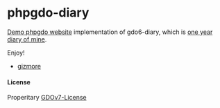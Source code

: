 # phpgdo-diary

[Demo phpgdo website](https://diary.phpgdo.com)
implementation of gdo6-diary, which is
[one year diary of mine](https://diary.phpgdo.com/diary/page/1?_lang=de&_fmt=cli).

Enjoy!

- [gizmore](https://github.com/gizmore)

#### License

Properitary [GDOv7-License](./LICENSE)
